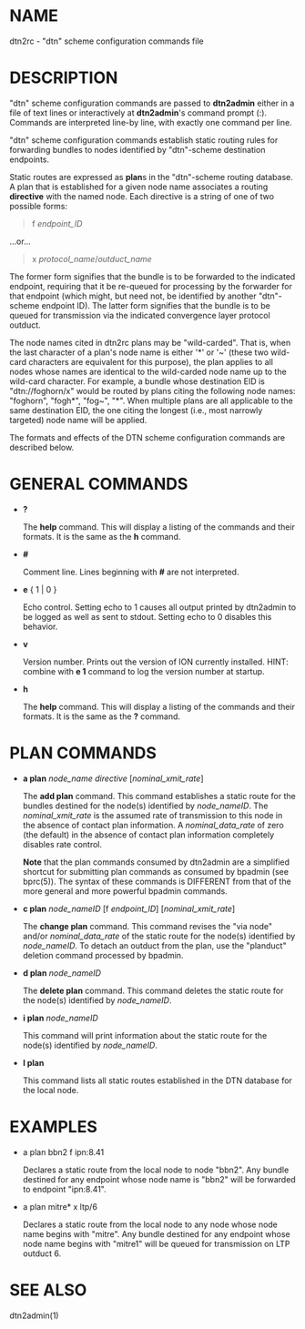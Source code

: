 # NAME

dtn2rc - "dtn" scheme configuration commands file

# DESCRIPTION

"dtn" scheme configuration commands are passed to **dtn2admin** either in a
file of text lines or interactively at **dtn2admin**'s command prompt (:).
Commands are interpreted line-by line, with exactly one command per line.

"dtn" scheme configuration commands establish static routing rules
for forwarding bundles to nodes identified by "dtn"-scheme destination
endpoints.

Static routes are expressed as **plan**s in the "dtn"-scheme routing database.
A plan that is established for a given node name associates a routing
**directive** with the named node.  Each directive is a string of one of
two possible forms:

> f _endpoint\_ID_

...or...

> x _protocol\_name_/_outduct\_name_

The former form signifies that the bundle is to be forwarded to the indicated
endpoint, requiring that it be re-queued for processing by the forwarder
for that endpoint (which might, but need not, be identified by another
"dtn"-scheme endpoint ID).  The latter form signifies that the bundle is
to be queued for transmission via the indicated convergence layer protocol
outduct.

The node names cited in dtn2rc plans may be "wild-carded".  That is, when the
last character of a plan's node name is either '\*' or '~' (these two wild-card
characters are equivalent for this purpose), the plan applies to all nodes
whose names are identical to the wild-carded node name up to the wild-card
character.  For example, a bundle whose destination EID is "dtn://foghorn/x"
would be routed by plans citing the following node names: "foghorn",
"fogh\*", "fog~", "\*".  When multiple plans are all applicable to the
same destination EID, the one citing the longest (i.e., most narrowly
targeted) node name will be applied.

The formats and effects of the DTN scheme configuration commands are
described below.

# GENERAL COMMANDS

- **?**

    The **help** command.  This will display a listing of the commands and their
    formats.  It is the same as the **h** command.

- **#**

    Comment line.  Lines beginning with **#** are not interpreted.

- **e** { 1 | 0 }

    Echo control.  Setting echo to 1 causes all output printed by dtn2admin to be
    logged as well as sent to stdout.  Setting echo to 0 disables this behavior.

- **v** 

    Version number.  Prints out the version of ION currently installed.  HINT:
    combine with **e 1** command to log the version number at startup.

- **h**

    The **help** command.  This will display a listing of the commands and their
    formats.  It is the same as the **?** command.

# PLAN COMMANDS

- **a plan** _node\_name_ _directive_ \[_nominal\_xmit\_rate_\]

    The **add plan** command.  This command establishes a static route for
    the bundles destined for the node(s) identified by _node\_nameID_.  The
    _nominal\_xmit\_rate_ is the assumed rate of transmission to this node
    in the absence of contact plan information.  A _nominal\_data\_rate_ of
    zero (the default) in the absence of contact plan information completely
    disables rate control.

    **Note** that the plan commands consumed by dtn2admin are a simplified
    shortcut for submitting plan commands as consumed by bpadmin (see bprc(5)).
    The syntax of these commands is DIFFERENT from that of the more general
    and more powerful bpadmin commands.

- **c plan** _node\_nameID_ \[f _endpoint\_ID_\] \[_nominal\_xmit\_rate_\]

    The **change plan** command.  This command revises the "via node" and/or
    _nominal\_data\_rate_ of the static route for the node(s) identified by
    _node\_nameID_.  To detach an outduct from the plan, use the "planduct"
    deletion command processed by bpadmin.

- **d plan** _node\_nameID_

    The **delete plan** command.  This command deletes the static route for
    the node(s) identified by _node\_nameID_.

- **i plan** _node\_nameID_

    This command will print information about the static route for the node(s)
    identified by _node\_nameID_.

- **l plan**

    This command lists all static routes established in the DTN database for
    the local node.

# EXAMPLES

- a plan bbn2 f ipn:8.41

    Declares a static route from the local node to node "bbn2".  Any bundle
    destined for any endpoint whose node name is "bbn2" will be forwarded
    to endpoint "ipn:8.41".

- a plan mitre\* x ltp/6

    Declares a static route from the local node to any node whose node name
    begins with "mitre".  Any bundle destined for any endpoint whose node
    name begins with "mitre1" will be queued for transmission on LTP outduct 6.

# SEE ALSO

dtn2admin(1)
